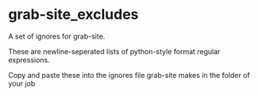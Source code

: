 # grab-site_excludes
A set of ignores for grab-site.

These are newline-seperated lists of python-style format regular expressions.

Copy and paste these into the ignores file grab-site makes in the folder of your job
